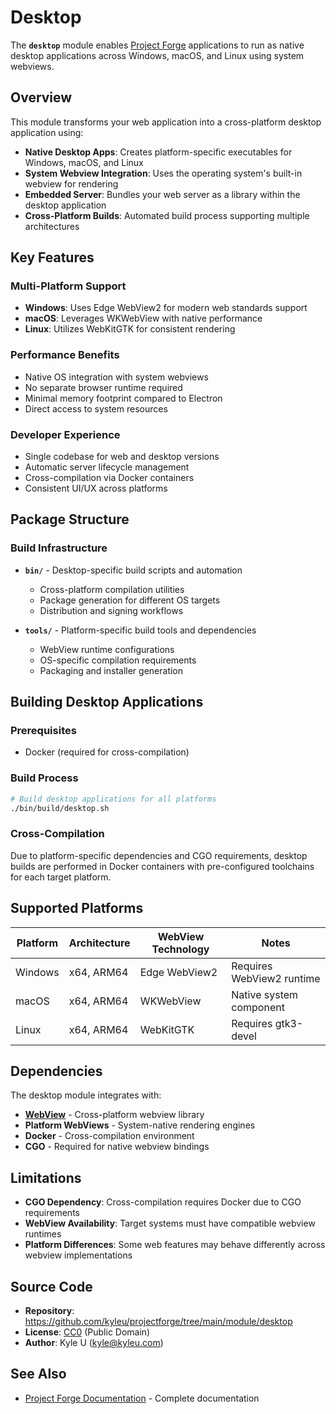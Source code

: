# Desktop

The **`desktop`** module enables [Project Forge](https://projectforge.dev) applications to run as native desktop applications across Windows, macOS, and Linux using system webviews.

## Overview

This module transforms your web application into a cross-platform desktop application using:

- **Native Desktop Apps**: Creates platform-specific executables for Windows, macOS, and Linux
- **System Webview Integration**: Uses the operating system's built-in webview for rendering
- **Embedded Server**: Bundles your web server as a library within the desktop application
- **Cross-Platform Builds**: Automated build process supporting multiple architectures

## Key Features

### Multi-Platform Support

- **Windows**: Uses Edge WebView2 for modern web standards support
- **macOS**: Leverages WKWebView with native performance
- **Linux**: Utilizes WebKitGTK for consistent rendering

### Performance Benefits

- Native OS integration with system webviews
- No separate browser runtime required
- Minimal memory footprint compared to Electron
- Direct access to system resources

### Developer Experience

- Single codebase for web and desktop versions
- Automatic server lifecycle management
- Cross-compilation via Docker containers
- Consistent UI/UX across platforms

## Package Structure

### Build Infrastructure

- **`bin/`** - Desktop-specific build scripts and automation

  - Cross-platform compilation utilities
  - Package generation for different OS targets
  - Distribution and signing workflows

- **`tools/`** - Platform-specific build tools and dependencies
  - WebView runtime configurations
  - OS-specific compilation requirements
  - Packaging and installer generation

## Building Desktop Applications

### Prerequisites

- Docker (required for cross-compilation)

### Build Process

```bash
# Build desktop applications for all platforms
./bin/build/desktop.sh

```

### Cross-Compilation

Due to platform-specific dependencies and CGO requirements, desktop builds are performed in Docker containers with pre-configured toolchains for each target platform.

## Supported Platforms

| Platform | Architecture | WebView Technology | Notes                     |
| -------- | ------------ | ------------------ | ------------------------- |
| Windows  | x64, ARM64   | Edge WebView2      | Requires WebView2 runtime |
| macOS    | x64, ARM64   | WKWebView          | Native system component   |
| Linux    | x64, ARM64   | WebKitGTK          | Requires gtk3-devel       |

## Dependencies

The desktop module integrates with:

- **[WebView](https://github.com/webview/webview)** - Cross-platform webview library
- **Platform WebViews** - System-native rendering engines
- **Docker** - Cross-compilation environment
- **CGO** - Required for native webview bindings

## Limitations

- **CGO Dependency**: Cross-compilation requires Docker due to CGO requirements
- **WebView Availability**: Target systems must have compatible webview runtimes
- **Platform Differences**: Some web features may behave differently across webview implementations

## Source Code

- **Repository**: https://github.com/kyleu/projectforge/tree/main/module/desktop
- **License**: [CC0](https://creativecommons.org/publicdomain/zero/1.0) (Public Domain)
- **Author**: Kyle U (kyle@kyleu.com)

## See Also

- [Project Forge Documentation](https://projectforge.dev) - Complete documentation
